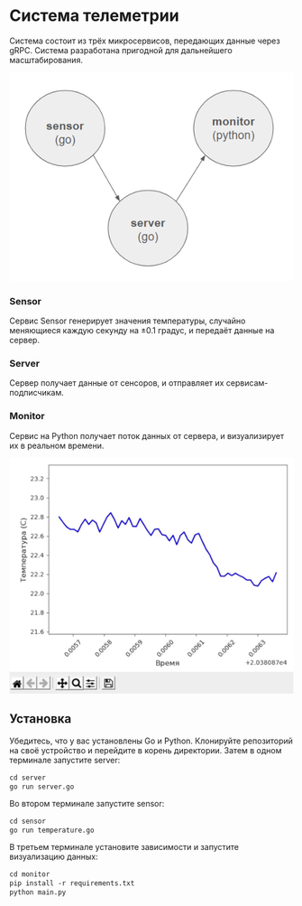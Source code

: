 # Система телеметрии
Система состоит из трёх микросервисов, передающих данные через gRPC. Система разработана пригодной для дальнейшего масштабирования.

![Architecture](./architecture.PNG)

### Sensor
Сервис Sensor генерирует значения температуры, случайно меняющиеся каждую секунду на ±0.1 градус, и передаёт данные на сервер.

### Server
Сервер получает данные от сенсоров, и отправляет их сервисам-подписчикам.

### Monitor
Сервис на Python получает поток данных от сервера, и визуализирует их в реальном времени.

![Dashboard](./dashboard.gif)

## Установка
Убедитесь, что у вас установлены Go и Python.
Клонируйте репозиторий на своё устройство и перейдите в корень директории.
Затем в одном терминале запустите server:
```
cd server
go run server.go
```

Во втором терминале запустите sensor:
```
cd sensor
go run temperature.go
```

В третьем терминале установите зависимости и запустите визуализацию данных:
```
cd monitor
pip install -r requirements.txt
python main.py
```
